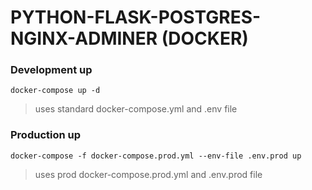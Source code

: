 # PYTHON-FLASK-POSTGRES-NGINX-ADMINER (DOCKER)

### Development up

```
docker-compose up -d 
```
> uses standard docker-compose.yml and .env file

### Production up

```
docker-compose -f docker-compose.prod.yml --env-file .env.prod up
```
> uses prod docker-compose.prod.yml and .env.prod file
